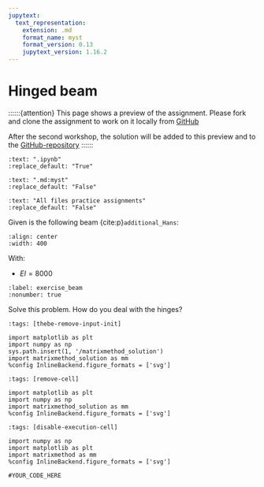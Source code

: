 ```yaml
---
jupytext:
  text_representation:
    extension: .md
    format_name: myst
    format_version: 0.13
    jupytext_version: 1.16.2
---
```


# Hinged beam

::::::{attention}
This page shows a preview of the assignment. Please fork and clone the assignment to work on it locally from [GitHub](https://github.com/CIEM5000-2025/practice-assignments)

After the second workshop, the solution will be added to this preview and to the [GitHub-repository](https://github.com/CIEM5000-2025/practice-assignments)
::::::

```{custom_download_link} ./hinged_beam_stripped.ipynb
:text: ".ipynb"
:replace_default: "True"
```

```{custom_download_link} ./hinged_beam.md
:text: ".md:myst"
:replace_default: "False"
```

```{custom_download_link} https://github.com/CIEM5000-2025/practice-assignments
:text: "All files practice assignments"
:replace_default: "False"
```

Given is the following beam {cite:p}`additional_Hans`:

```{figure} https://raw.githubusercontent.com/ibcmrocha/public/main/hingedbeam.png
:align: center
:width: 400
```

With:
- $EI = 8000$


```{exercise-start}
:label: exercise_beam
:nonumber: true
```

Solve this problem. How do you deal with the hinges?

```{code-cell}
:tags: [thebe-remove-input-init]

import matplotlib as plt
import numpy as np
sys.path.insert(1, '/matrixmethod_solution')
import matrixmethod_solution as mm
%config InlineBackend.figure_formats = ['svg']
```

```{code-cell}
:tags: [remove-cell]

import matplotlib as plt
import numpy as np
import matrixmethod_solution as mm
%config InlineBackend.figure_formats = ['svg']
```

```{code-cell}
:tags: [disable-execution-cell]

import numpy as np
import matplotlib as plt
import matrixmethod as mm
%config InlineBackend.figure_formats = ['svg']
```

```{code-cell}
#YOUR_CODE_HERE
```

```{exercise-end}
```

